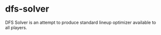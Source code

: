 # dfs-solver
DFS Solver is an attempt to produce standard lineup optimizer available to all players.

